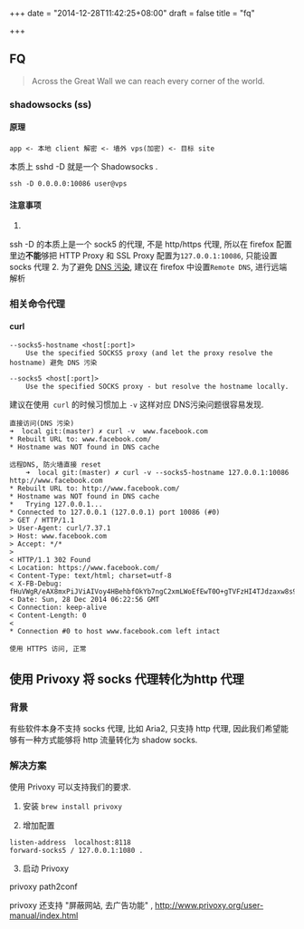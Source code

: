 +++
date = "2014-12-28T11:42:25+08:00"
draft = false
title = "fq"

+++

## FQ
> Across the Great Wall we can reach every corner of the world.  


### shadowsocks (ss)
#### 原理
	app <- 本地 client 解密 <- 墙外 vps(加密) <- 目标 site  
本质上 sshd -D 就是一个 Shadowsocks . 

	ssh -D 0.0.0.0:10086 user@vps
	
#### 注意事项

1. 
ssh -D 的本质上是一个 sock5 的代理, 不是 http/https 代理, 所以在 firefox 配置里边**不能**够把 HTTP Proxy 和 SSL Proxy 配置为`127.0.0.1:10086`, 只能设置socks 代理
2. 为了避免 [DNS 污染](http://en.wikipedia.org/wiki/DNS_spoofing), 建议在 firefox 中设置`Remote DNS`, 进行远端解析

<!--more-->

### 相关命令代理
#### curl

	--socks5-hostname <host[:port]> 
		Use the specified SOCKS5 proxy (and let the proxy resolve the hostname) 避免 DNS 污染
	
	--socks5 <host[:port]>
		Use the specified SOCKS proxy - but resolve the hostname locally. 
		
建议在使用` curl` 的时候习惯加上 `-v` 这样对应 DNS污染问题很容易发现.  

	直接访问(DNS 污染) 
	➜  local git:(master) ✗ curl -v  www.facebook.com
	* Rebuilt URL to: www.facebook.com/
	* Hostname was NOT found in DNS cache
	
	远程DNS, 防火墙直接 reset
		➜  local git:(master) ✗ curl -v --socks5-hostname 127.0.0.1:10086 http://www.facebook.com
	* Rebuilt URL to: http://www.facebook.com/
	* Hostname was NOT found in DNS cache
	*   Trying 127.0.0.1...
	* Connected to 127.0.0.1 (127.0.0.1) port 10086 (#0)
	> GET / HTTP/1.1
	> User-Agent: curl/7.37.1
	> Host: www.facebook.com
	> Accept: */*
	>
	< HTTP/1.1 302 Found
	< Location: https://www.facebook.com/
	< Content-Type: text/html; charset=utf-8
	< X-FB-Debug: fHuVWgR/eAX8mxPiJViAIVoy4HBehbfOkYb7ngC2xmLWoEfEwT0O+gTVFzHI4TJdzaxw8s9IGn4fzKDFN5GtmA==
	< Date: Sun, 28 Dec 2014 06:22:56 GMT
	< Connection: keep-alive
	< Content-Length: 0
	<
	* Connection #0 to host www.facebook.com left intact

	使用 HTTPS 访问, 正常

## 使用 Privoxy 将 socks 代理转化为http 代理
### 背景
有些软件本身不支持 socks 代理, 比如 Aria2, 只支持 http 代理, 因此我们希望能够有一种方式能够将
http 流量转化为 shadow socks.   

### 解决方案
使用 Privoxy 可以支持我们的要求.  

1. 安装
    `brew install privoxy`

2. 增加配置

```
listen-address  localhost:8118
forward-socks5 / 127.0.0.1:1080 .
```


3. 启动 Privoxy

privoxy  path2conf

privoxy 还支持 "屏蔽网站, 去广告功能" , http://www.privoxy.org/user-manual/index.html

	



